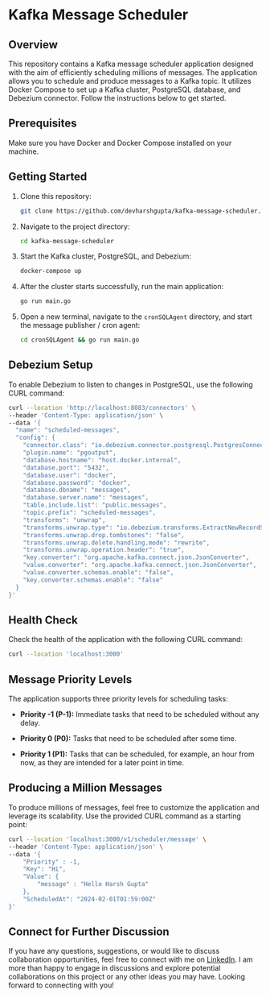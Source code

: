 # Kafka Message Scheduler

## Overview

This repository contains a Kafka message scheduler application designed with the aim of efficiently scheduling millions of messages. The application allows you to schedule and produce messages to a Kafka topic. It utilizes Docker Compose to set up a Kafka cluster, PostgreSQL database, and Debezium connector. Follow the instructions below to get started.

## Prerequisites

Make sure you have Docker and Docker Compose installed on your machine.

## Getting Started

1. Clone this repository:

   ```bash
   git clone https://github.com/devharshgupta/kafka-message-scheduler.git
   ```

2. Navigate to the project directory:

   ```bash
   cd kafka-message-scheduler
   ```

3. Start the Kafka cluster, PostgreSQL, and Debezium:

   ```bash
   docker-compose up
   ```

4. After the cluster starts successfully, run the main application:

   ```bash
   go run main.go
   ```

5. Open a new terminal, navigate to the `cronSQLAgent` directory, and start the message publisher / cron agent:

   ```bash
   cd cronSQLAgent && go run main.go
   ```

## Debezium Setup

To enable Debezium to listen to changes in PostgreSQL, use the following CURL command:

```bash
curl --location 'http://localhost:8083/connectors' \
--header 'Content-Type: application/json' \
--data '{
  "name": "scheduled-messages",
  "config": {
    "connector.class": "io.debezium.connector.postgresql.PostgresConnector",
    "plugin.name": "pgoutput",
    "database.hostname": "host.docker.internal",
    "database.port": "5432",
    "database.user": "docker",
    "database.password": "docker",
    "database.dbname": "messages",
    "database.server.name": "messages",
    "table.include.list": "public.messages",
    "topic.prefix": "scheduled-messages",
    "transforms": "unwrap",
    "transforms.unwrap.type": "io.debezium.transforms.ExtractNewRecordState",
    "transforms.unwrap.drop.tombstones": "false",
    "transforms.unwrap.delete.handling.mode": "rewrite",
    "transforms.unwrap.operation.header": "true",
    "key.converter": "org.apache.kafka.connect.json.JsonConverter",
    "value.converter": "org.apache.kafka.connect.json.JsonConverter",
    "value.converter.schemas.enable": "false",
    "key.converter.schemas.enable": "false"
  }
}'
```

## Health Check

Check the health of the application with the following CURL command:

```bash
curl --location 'localhost:3000'
```

## Message Priority Levels

The application supports three priority levels for scheduling tasks:

- **Priority -1 (P-1):** Immediate tasks that need to be scheduled without any delay.

- **Priority 0 (P0):** Tasks that need to be scheduled after some time.

- **Priority 1 (P1):** Tasks that can be scheduled, for example, an hour from now, as they are intended for a later point in time.

## Producing a Million Messages

To produce millions of messages, feel free to customize the application and leverage its scalability. Use the provided CURL command as a starting point:

```bash
curl --location 'localhost:3000/v1/scheduler/message' \
--header 'Content-Type: application/json' \
--data '{
    "Priority" : -1,
    "Key": "Hi",
    "Value": {
        "message" : "Hello Harsh Gupta"
    },
    "ScheduledAt": "2024-02-01T01:59:00Z"
}'
```

## Connect for Further Discussion

If you have any questions, suggestions, or would like to discuss collaboration opportunities, feel free to connect with me on [LinkedIn](https://www.linkedin.com/in/devharshgupta/). I am more than happy to engage in discussions and explore potential collaborations on this project or any other ideas you may have. Looking forward to connecting with you!